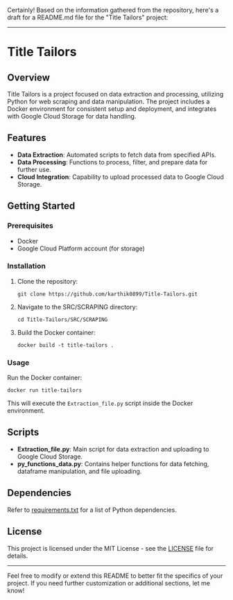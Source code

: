 Certainly! Based on the information gathered from the repository, here's a draft for a README.md file for the "Title Tailors" project:

---

# Title Tailors

## Overview
Title Tailors is a project focused on data extraction and processing, utilizing Python for web scraping and data manipulation. The project includes a Docker environment for consistent setup and deployment, and integrates with Google Cloud Storage for data handling.

## Features
- **Data Extraction**: Automated scripts to fetch data from specified APIs.
- **Data Processing**: Functions to process, filter, and prepare data for further use.
- **Cloud Integration**: Capability to upload processed data to Google Cloud Storage.

## Getting Started

### Prerequisites
- Docker
- Google Cloud Platform account (for storage)

### Installation
1. Clone the repository:
   ```
   git clone https://github.com/karthik0899/Title-Tailors.git
   ```
2. Navigate to the SRC/SCRAPING directory:
   ```
   cd Title-Tailors/SRC/SCRAPING
   ```
3. Build the Docker container:
   ```
   docker build -t title-tailors .
   ```

### Usage
Run the Docker container:
```
docker run title-tailors
```
This will execute the `Extraction_file.py` script inside the Docker environment.

## Scripts

- **Extraction_file.py**: Main script for data extraction and uploading to Google Cloud Storage.
- **py_functions_data.py**: Contains helper functions for data fetching, dataframe manipulation, and file uploading.

## Dependencies
Refer to [requirements.txt](https://github.com/karthik0899/Title-Tailors/blob/main/SRC/SCRAPING/requirements.txt) for a list of Python dependencies.

## License
This project is licensed under the MIT License - see the [LICENSE](https://github.com/karthik0899/Title-Tailors/blob/main/LICENSE) file for details.

---

Feel free to modify or extend this README to better fit the specifics of your project. If you need further customization or additional sections, let me know!
